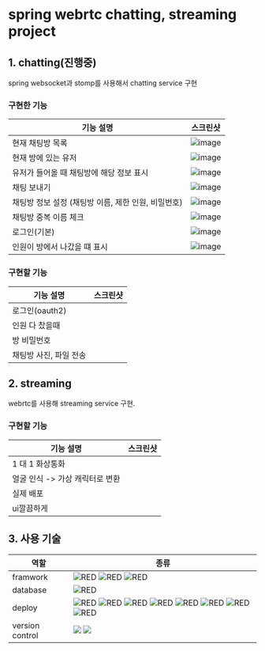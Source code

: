 # spring webrtc chatting, streaming project

## 1. chatting(진행중)
spring websocket과 stomp를 사용해서 chatting service 구현
### 구현한 기능
| 기능 설명 | 스크린샷 |
| -------- | -------- |
| 현재 채팅방 목록 | ![image](https://github.com/KimYooBin1/WebRtc_BE/assets/55120730/6c7735c7-0722-4788-8c07-22bac6ad4c69) |
| 현재 방에 있는 유저 | ![image](https://github.com/KimYooBin1/WebRtc_BE/assets/55120730/756907e8-cb38-4079-8657-a2e311f5caa7) |
| 유저가 들어올 때 채팅방에 해당 정보 표시 | ![image](https://github.com/KimYooBin1/WebRtc_BE/assets/55120730/c6682e2d-0c55-4419-af1e-ba5040d07dc4) |
| 채팅 보내기 | ![image](https://github.com/KimYooBin1/WebRtc_BE/assets/55120730/6970f7fd-6fbf-45ca-ab77-7e6fca9a59ac) |
| 채팅방 정보 설정 (채팅방 이름, 제한 인원, 비밀번호) | ![image](https://github.com/KimYooBin1/WebRtc_BE/assets/55120730/553f93b1-17fc-45e9-97eb-8a1ecacc88e7) |
| 채팅방 중복 이름 체크 | ![image](https://github.com/KimYooBin1/WebRtc_BE/assets/55120730/055ff339-95d1-473a-9a82-9bf5ba7966c5) |
| 로그인(기본) | ![image](https://github.com/KimYooBin1/WebRtc_BE/assets/55120730/73d56755-d1f4-41e7-9cfc-f9529864e41e) |
| 인원이 방에서 나갔을 떄 표시 | ![image](https://github.com/KimYooBin1/WebRtc_BE/assets/55120730/ed699ff6-0f9a-4d50-bb1e-418277c45cd4) |

### 구현할 기능
| 기능 설명 | 스크린샷 |
| -------- | -------- |
| 로그인(oauth2) |  |
| 인원 다 찼을때 | |
| 방 비밀번호 | |
| 채팅방 사진, 파일 전송 | |



## 2. streaming
webrtc를 사용해 streaming service 구현.

### 구현할 기능
| 기능 설명 | 스크린샷 |
| ------- | ----- |
| 1 대 1 화상통화 | |
| 얼굴 인식 -> 가상 캐릭터로 변환 | |
| 실제 배포 | |
| ui깔끔하게 | |

## 3. 사용 기술
| 역할            | 종류
| -------------- | ----------------
| framwork       |  <img alt="RED" src ="https://img.shields.io/badge/SPRING Boot-6DB33F.svg?&style=for-the-badge&logo=SpringBoot&logoColor=white"/> <img alt="RED" src ="https://img.shields.io/badge/Spring Security-6DB33F.svg?&style=for-the-badge&logo=springsecurity&logoColor=white"/> <img alt="RED" src ="https://img.shields.io/badge/React-2361DAFB?style=for-the-badge&logo=React&logoColor=white" /> |
| database       | <img alt="RED" src ="https://img.shields.io/badge/MySQL-4479A1.svg?&style=for-the-badge&logo=MySQL&logoColor=white"/> |
| deploy         | <img alt="RED" src ="https://img.shields.io/badge/webrtc-333333?style=for-the-badge&logo=webrtc" /> <img alt="RED" src ="https://img.shields.io/badge/Nginx-009639.svg?&style=for-the-badge&logo=nginx&logoColor=white"/> <img alt="RED" src ="https://img.shields.io/badge/Docker-2496ED.svg?&style=for-the-badge&logo=docker&logoColor=white"/> <img alt="RED" src ="https://img.shields.io/badge/Amazon EC2-FF9900.svg?&style=for-the-badge&logo=AmazonEC2&logoColor=white"/> <img alt="RED" src ="https://img.shields.io/badge/Amazon Rds-527FFF.svg?&style=for-the-badge&logo=AmazonRds&logoColor=white"/> <img alt="RED" src ="https://img.shields.io/badge/Amazon S3-569A31.svg?&style=for-the-badge&logo=AmazonS3&logoColor=white"/> <img alt="RED" src ="https://img.shields.io/badge/Amazon Route 53-8C4FFF.svg?&style=for-the-badge&logo=Amazon Route 53&logoColor=white"/> <img alt="RED" src ="https://img.shields.io/badge/Certbot-FF1E0D.svg?&style=for-the-badge&logo=Certbot&logoColor=white"/> |                   
| version control|  <img src="https://img.shields.io/badge/Git-F05032?style=for-the-badge&logo=git&logoColor=white"> <img src="https://img.shields.io/badge/GitHub-181717?style=for-the-badge&logo=github&logoColor=white">   |

